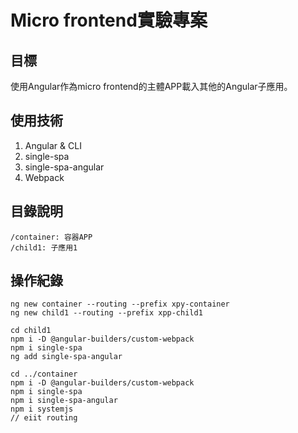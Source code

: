# Micro frontend實驗專案

## 目標

使用Angular作為micro frontend的主體APP載入其他的Angular子應用。

## 使用技術

1. Angular & CLI
2. single-spa
3. single-spa-angular
4. Webpack

## 目錄說明

```
/container: 容器APP
/child1: 子應用1
```

## 操作紀錄

```
ng new container --routing --prefix xpy-container
ng new child1 --routing --prefix xpp-child1

cd child1
npm i -D @angular-builders/custom-webpack
npm i single-spa
ng add single-spa-angular

cd ../container
npm i -D @angular-builders/custom-webpack
npm i single-spa
npm i single-spa-angular
npm i systemjs
// eiit routing
```